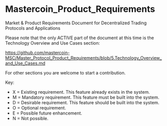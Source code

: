 Mastercoin_Product_Requirements
===============================

Market &amp; Product Requirements Document for Decentralized Trading Protocols and Applications

Please note that the only ACTIVE part of the document at this time is the Technology Overview and Use Cases section:

https://github.com/mastercoin-MSC/Master_Protocol_Product_Requirements/blob/5.Technology_Overview_and_Use_Cases.md

For other sections you are welcome to start a contribution.


Key:

* X = Existing requirement. This feature already exists in the system. 
* M = Mandatory requirement. This feature must be built into the system.
* D = Desirable requirement. This feature should be built into the system.
* O = Optional requirement.
* E = Possible future enhancement.
* N = Not possible.



